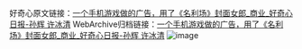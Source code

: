 好奇心原文链接：[一个手机游戏做的广告，用了《名利场》封面女郎_商业_好奇心日报-孙辉 许冰清](https://www.qdaily.com/articles/3573.html)
WebArchive归档链接：[一个手机游戏做的广告，用了《名利场》封面女郎_商业_好奇心日报-孙辉 许冰清](http://web.archive.org/web/20190623152509/https://www.qdaily.com/articles/3573.html)
![image](http://ww3.sinaimg.cn/large/007d5XDply1g3vbjzt8taj30u02zi4qp)